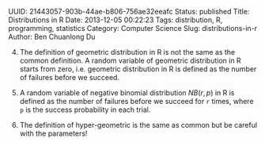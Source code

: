 UUID: 21443057-903b-44ae-b806-756ae32eeafc
Status: published
Title: Distributions in R
Date: 2013-12-05 00:22:23
Tags: distribution, R, programming, statistics
Category: Computer Science
Slug: distributions-in-r
Author: Ben Chuanlong Du


4. The definition of geometric distribution in R is not the same as the common definition. 
A random variable of geometric distribution in R starts from zero, 
i.e. geometric distribution in R is defined as the number of failures before we succeed.

5. A random variable of negative binomial distribution $NB(r,p)$ in R 
is defined as the number of failures before we succeed for `r` times,
where `p` is the success probability in each trial.

6. The definition of hyper-geometric is the same as common but be careful with the parameters!
